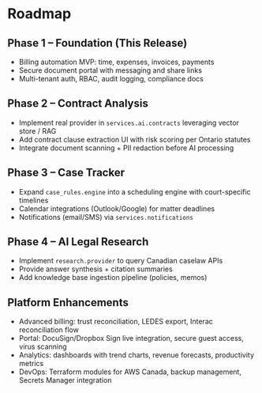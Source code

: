 # Roadmap

## Phase 1 – Foundation (This Release)
- Billing automation MVP: time, expenses, invoices, payments
- Secure document portal with messaging and share links
- Multi-tenant auth, RBAC, audit logging, compliance docs

## Phase 2 – Contract Analysis
- Implement real provider in `services.ai.contracts` leveraging vector store / RAG
- Add contract clause extraction UI with risk scoring per Ontario statutes
- Integrate document scanning + PII redaction before AI processing

## Phase 3 – Case Tracker
- Expand `case_rules.engine` into a scheduling engine with court-specific timelines
- Calendar integrations (Outlook/Google) for matter deadlines
- Notifications (email/SMS) via `services.notifications`

## Phase 4 – AI Legal Research
- Implement `research.provider` to query Canadian caselaw APIs
- Provide answer synthesis + citation summaries
- Add knowledge base ingestion pipeline (policies, memos)

## Platform Enhancements
- Advanced billing: trust reconciliation, LEDES export, Interac reconciliation flow
- Portal: DocuSign/Dropbox Sign live integration, secure guest access, virus scanning
- Analytics: dashboards with trend charts, revenue forecasts, productivity metrics
- DevOps: Terraform modules for AWS Canada, backup management, Secrets Manager integration
